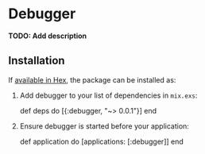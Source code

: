 # Debugger

**TODO: Add description**

## Installation

If [available in Hex](https://hex.pm/docs/publish), the package can be installed as:

  1. Add debugger to your list of dependencies in `mix.exs`:

        def deps do
          [{:debugger, "~> 0.0.1"}]
        end

  2. Ensure debugger is started before your application:

        def application do
          [applications: [:debugger]]
        end
